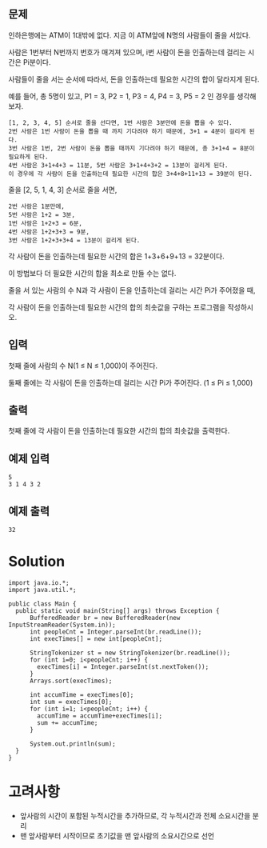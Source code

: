 ## 문제
인하은행에는 ATM이 1대밖에 없다. 지금 이 ATM앞에 N명의 사람들이 줄을 서있다. 

사람은 1번부터 N번까지 번호가 매겨져 있으며, i번 사람이 돈을 인출하는데 걸리는 시간은 Pi분이다.

사람들이 줄을 서는 순서에 따라서, 돈을 인출하는데 필요한 시간의 합이 달라지게 된다. 

예를 들어, 총 5명이 있고, P1 = 3, P2 = 1, P3 = 4, P4 = 3, P5 = 2 인 경우를 생각해보자. 
```
[1, 2, 3, 4, 5] 순서로 줄을 선다면, 1번 사람은 3분만에 돈을 뽑을 수 있다. 
2번 사람은 1번 사람이 돈을 뽑을 때 까지 기다려야 하기 때문에, 3+1 = 4분이 걸리게 된다. 
3번 사람은 1번, 2번 사람이 돈을 뽑을 때까지 기다려야 하기 때문에, 총 3+1+4 = 8분이 필요하게 된다. 
4번 사람은 3+1+4+3 = 11분, 5번 사람은 3+1+4+3+2 = 13분이 걸리게 된다. 
이 경우에 각 사람이 돈을 인출하는데 필요한 시간의 합은 3+4+8+11+13 = 39분이 된다.
```
줄을 [2, 5, 1, 4, 3] 순서로 줄을 서면, 
```
2번 사람은 1분만에, 
5번 사람은 1+2 = 3분, 
1번 사람은 1+2+3 = 6분,
4번 사람은 1+2+3+3 = 9분,
3번 사람은 1+2+3+3+4 = 13분이 걸리게 된다.
```
각 사람이 돈을 인출하는데 필요한 시간의 합은 1+3+6+9+13 = 32분이다. 

이 방법보다 더 필요한 시간의 합을 최소로 만들 수는 없다.

줄을 서 있는 사람의 수 N과 각 사람이 돈을 인출하는데 걸리는 시간 Pi가 주어졌을 때, 

각 사람이 돈을 인출하는데 필요한 시간의 합의 최솟값을 구하는 프로그램을 작성하시오.

## 입력
첫째 줄에 사람의 수 N(1 ≤ N ≤ 1,000)이 주어진다. 

둘째 줄에는 각 사람이 돈을 인출하는데 걸리는 시간 Pi가 주어진다. (1 ≤ Pi ≤ 1,000)

## 출력
첫째 줄에 각 사람이 돈을 인출하는데 필요한 시간의 합의 최솟값을 출력한다.

## 예제 입력
```
5
3 1 4 3 2
```

## 예제 출력
```
32
```

# Solution
```
import java.io.*;
import java.util.*;

public class Main {
  public static void main(String[] args) throws Exception {
      BufferedReader br = new BufferedReader(new InputStreamReader(System.in));
      int peopleCnt = Integer.parseInt(br.readLine());
      int execTimes[] = new int[peopleCnt];
    
      StringTokenizer st = new StringTokenizer(br.readLine());
      for (int i=0; i<peopleCnt; i++) {
        execTimes[i] = Integer.parseInt(st.nextToken());
      }
      Arrays.sort(execTimes);
    
      int accumTime = execTimes[0];
      int sum = execTimes[0];
      for (int i=1; i<peopleCnt; i++) {
        accumTime = accumTime+execTimes[i];
        sum += accumTime;
      }
    
      System.out.println(sum);
  }
}
```

# 고려사항
- 앞사람의 시간이 포함된 누적시간을 추가하므로, 각 누적시간과 전체 소요시간을 분리
- 맨 앞사람부터 시작이므로 초기값을 맨 앞사람의 소요시간으로 선언
